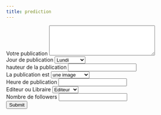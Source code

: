 ```yaml
---
title: prediction
---
```


<!--form action="https://formspree.io/{{ site.email }}" method="POST">
	<div class="fields">
		<div class="field half first">
			<label for="name">Name</label>
			<input type="text" name="name" id="name" />
		</div>
		<div class="field half">
			<label for="email">Email</label>
			<input type="text" name="_replyto" id="email" />
		</div>
		<div class="field">
			<label for="message">Message</label>
			<textarea name="message" id="message" rows="4"></textarea>
		</div>
	</div>
	<ul class="actions">
		<li><input type="submit" value="Send Message" class="primary" /></li>
		<li><input type="reset" value="Reset" /></li>
	</ul>
</form-->

<!--FORMULAIRE PROJET IRONHACK-->

<form action="/docs/result.html" method="POST">
	<div class="form-group">
		<label for="publication">Votre publication</label>
		<textarea id="publication" name="publication"rows="5" cols="33"></textarea>	
	</div>
	<div class="form-group">
		<label for="code_jour_semaine">Jour de publication </label>
		<select class="custom-select" id="code_jour_semaine" name="code_jour_semaine">
			<option value="1">Lundi</option>
			<option value="2">Mardi</option>
			<option value="3">Mercredi</option>
			<option value="4">Jeudi</option>
			<option value="5">Vendredi</option>
			<option value="6">Samedi</option>
			<option value="7">Dimanche</option>
		</select>
	</div>
	<div class="form-group">
		<label for="publication_height">hauteur de la publication </label>
		<input type="text" id="publication_height" name="publication_height">
	</div>
	<div class="form-group">
		<label for="publication_is">La publication est </label>
		<select class="custom-select id="publication_is" name="publication_is">
			<option value="0">une image</option>
			<option value="1">une vidéo</option>
			<option value="2">un diaporama</option>
		</select>
	</div>
	<div class="form-group">
		<label for="tranche_horaire">Heure de publication </label>
		<input type="text"  id="tranche_horaire" name="tranche_horaire" > 
	</div>
	<div class="form-group">
		<label for="edi_lib">Editeur ou Libraire</label>
		<select class="custom-select" id="edi_lib" name="edi_lib">
			<option value="0">Editeur</option>
			<option value="1">Librairie</option>
		</select>
	</div>
	<div class="form-group">
		<label for="page_nb_followers_log">Nombre de followers</label>
		<input type="text" id="page_nb_followers_log" name="page_nb_followers_log">
	</div>
	<input class="btn btn-primary" type="submit" value="Submit">
	<br><br>
</form>
